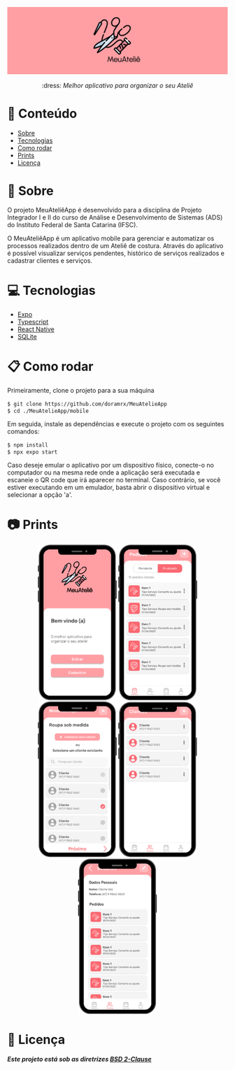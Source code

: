 <p align="center">
 <img src="https://github.com/doramrx/MeuAtelieApp/blob/main/.github/banner.png"/>
</p>


<p align="center"> 
 :dress: <i>Melhor aplicativo para organizar o seu Ateliê</i>
</p>

# :pushpin: Conteúdo

* [Sobre](#Sobre)
* [Tecnologias](#Tecnologias)
* [Como rodar](#Como_rodar)
* [Prints](#Prints)
* [Licença](#Licenca)

<a name="Sobre"></a>
# :womans_clothes: Sobre

O projeto MeuAteliêApp é desenvolvido para a disciplina de Projeto Integrador I e II do curso de Análise e Desenvolvimento de Sistemas (ADS) do Instituto Federal de Santa Catarina (IFSC).

O MeuAteliêApp é um aplicativo mobile para gerenciar e automatizar os processos realizados dentro de um Ateliê de costura. Através do aplicativo é possível visualizar serviços pendentes, histórico de serviços realizados e cadastrar clientes e serviços.

<a name="Tecnologias"></a>
# :computer: Tecnologias

* [Expo](https://expo.dev/)
* [Typescript](https://www.typescriptlang.org/)
* [React Native](https://reactnative.dev/)
* [SQLite](https://sqlite.org/index.html)

<a name="Como_rodar"></a>
# :clipboard: Como rodar
Primeiramente, clone o projeto para a sua máquina
```shell
$ git clone https://github.com/doramrx/MeuAtelieApp
$ cd ./MeuAtelieApp/mobile
```
Em seguida, instale as dependências e execute o projeto com os seguintes comandos:
```shell
$ npm install
$ npx expo start
```
Caso deseje emular o aplicativo por um dispositivo físico, conecte-o no computador ou na mesma rede onde a aplicação será executada e escaneie o QR code que irá aparecer no terminal. Caso contrário, se você estiver executando em um emulador, basta abrir o dispositivo virtual e selecionar a opção 'a'.

<a name="Prints"></a>
# :camera: Prints

<p align="center">
 <img width="180" src="https://github.com/doramrx/MeuAtelieApp/blob/main/.github/tela1.png"/>
 <img width="180" src="https://github.com/doramrx/MeuAtelieApp/blob/main/.github/tela2.png"/>
 <img width="180" src="https://github.com/doramrx/MeuAtelieApp/blob/main/.github/tela3.png"/>
 <img width="180" src="https://github.com/doramrx/MeuAtelieApp/blob/main/.github/tela4.png"/>
 <img width="180" src="https://github.com/doramrx/MeuAtelieApp/blob/main/.github/tela5.png"/>
</p>

<a name="Licenca"></a>
# :page_facing_up: Licença
**_Este projeto está sob as diretrizes [BSD 2-Clause](https://github.com/doramrx/MeuAtelieApp/blob/main/LICENSE)_**

